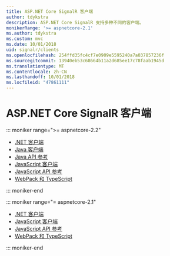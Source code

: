 ```yaml
---
title: ASP.NET Core SignalR 客户端
author: tdykstra
description: ASP.NET Core SignalR 支持多种不同的客户端。
monikerRange: '>= aspnetcore-2.1'
ms.author: tdykstra
ms.custom: mvc
ms.date: 10/01/2018
uid: signalr/clients
ms.openlocfilehash: 254ffd35fc4cf7e0909e5595240a7a037857236f
ms.sourcegitcommit: 13940eb53c68664b11a2d685ee17c78faab1945d
ms.translationtype: MT
ms.contentlocale: zh-CN
ms.lasthandoff: 10/01/2018
ms.locfileid: "47861111"
---
```

# <a name="aspnet-core-signalr-clients"></a>ASP.NET Core SignalR 客户端

::: moniker range=">= aspnetcore-2.2"

* [.NET 客户端](xref:signalr/dotnet-client)
* [Java 客户端](xref:signalr/java-client)
* [Java API 参考](/java/api/com.microsoft.aspnet.signalr?view=aspnet-signalr-java)
* [JavaScript 客户端](xref:signalr/javascript-client)
* [JavaScript API 参考](/javascript/api/?view=signalr-js-latest)
* [WebPack 和 TypeScript](xref:tutorials/signalr-typescript-webpack)

::: moniker-end

::: moniker range="= aspnetcore-2.1"

* [.NET 客户端](xref:signalr/dotnet-client)
* [JavaScript 客户端](xref:signalr/javascript-client)
* [JavaScript API 参考](/javascript/api/?view=signalr-js-latest)
* [WebPack 和 TypeScript](xref:tutorials/signalr-typescript-webpack)

::: moniker-end

